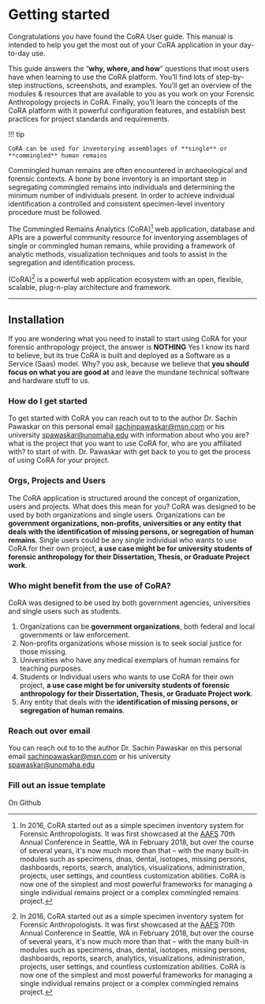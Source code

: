 # Getting started
Congratulations you have found the CoRA User guide. This manual is intended to help you get the most out of your CoRA application in your day-to-day use.

This guide answers the “**why, where, and how**” questions that most users have when learning to use the CoRA platform. You’ll find lots of step-by-step instructions, screenshots, and examples. You’ll get an overview of the modules & resources that are available to you as you work on your Forensic Anthropology projects in CoRA. Finally, you’ll learn the concepts of the CoRA platform with it powerful configuration features, and establish best practices for project standards and requirements.

!!! tip

    CoRA can be used for inventorying assemblages of **single** or **commingled** human remains

Commingled human remains are often encountered in archaeological and forensic contexts. A bone by bone inventory is an important step in segregating commingled remains into individuals and determining the minimum number of individuals present. In order to achieve individual identification a controlled and consistent specimen-level inventory procedure must be followed.

The Commingled Remains Analytics (CoRA)[^1] web application, database and APIs are a powerful community resource for inventorying assemblages of single or commingled human remains, while providing a framework of analytic methods, visualization techniques and tools to assist in the segregation and identification process.

(CoRA)[^1] is a powerful web application ecosystem with an open, flexible, scalable, plug-n-play architecture and framework.

  [^1]:
    In 2016, CoRA started out as a simple specimen inventory system for Forensic Anthropologists. It was first showcased at the [AAFS] 70th Annual Conference in Seattle, WA in February 2018, but over the course of several years, it's now much more than that – with the many built-in modules such as specimens, dnas, dental, isotopes, missing persons, dashboards, reports, search, analytics, visualizations, administration, projects, user settings, and countless customization abilities. CoRA is now one of the simplest and most powerful frameworks for managing a single individual remains project or a complex commingled remains project.

  [CoRA-web-app]: https://www.coracore.org
  [AAFS]: ../reference/aafs-2018.md

----------------------------------------------------------------
## Installation
If you are wondering what you need to install to start using CoRA for your forensic anthropology project, the answer is **NOTHING** Yes I know its hard to believe, but its true CoRA is built and deployed as a Software as a Service (Saas) model. Why? you ask, because we believe that **you should focus on what you are good at** and leave the mundane technical software and hardware stuff to us.

### How do I get started
To get started with CoRA you can reach out to to the author Dr. Sachin Pawaskar on this personal email <sachinpawaskar@msn.com> or his university <spawaskar@unomaha.edu> with information about who you are? what is the project that you want to use CoRA for, who are you affiliated with? to start of with. Dr. Pawaskar with get back to you to get the process of using CoRA for your project.

### Orgs, Projects and Users
The CoRA application is structured around the concept of organization, users and projects. What does this mean for you?
CoRA was designed to be used by both organizations and single users. Organizations can be **government organizations, non-profits, universities or any entity that deals with the identification of missing persons, or segregation of human remains**. Single users could be any single individual who wants to use CoRA for their own project, **a use case might be for university students of forensic anthropology for their Dissertation, Thesis, or Graduate Project work**.

### Who might benefit from the use of CoRA?
CoRA was designed to be used by both government agencies, universities and single users such as students. 

1. Organizations can be **government organizations**, both federal and local governments or law enforcement.
2. Non-profits organizations whose mission is to seek social justice for those missing.
3. Universities who have any medical exemplars of human remains for teaching purposes. 
4. Students or Individual users who wants to use CoRA for their own project, **a use case might be for university students of forensic anthropology for their Dissertation, Thesis, or Graduate Project work**.
5. Any entity that deals with the **identification of missing persons, or segregation of human remains**. 

<!-- 
!!! Note "Testimonial from a student"

    Ask Madeline to write a testimonial 
-->

### Reach out over email
You can reach out to to the author Dr. Sachin Pawaskar on this personal email <sachinpawaskar@msn.com> or his university <spawaskar@unomaha.edu>

### Fill out an issue template
On Github

  [GitHub]: https://github.com/spawaskar-cora/cora-docs